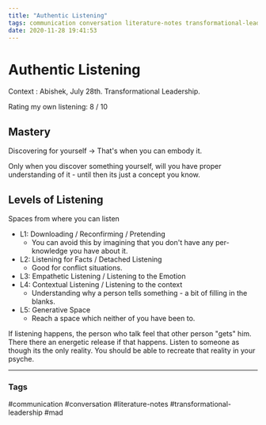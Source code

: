```yaml
---
title: "Authentic Listening"
tags: communication conversation literature-notes transformational-leadership mad
date: 2020-11-28 19:41:53
---
```


# Authentic Listening

Context : Abishek, July 28th. Transformational Leadership.

Rating my own listening: 8 / 10

## Mastery
Discovering for yourself -> That's when you can embody it.

Only when you discover something yourself, will you have proper understanding of it  - until then its just a concept you know.

## Levels of Listening
Spaces from where you can listen
- L1: Downloading / Reconfirming / Pretending
	- You can avoid this by imagining that you don't have any per-knowledge you have about it.
- L2: Listening for Facts / Detached Listening
	- Good for conflict situations.
- L3: Empathetic Listening / Listening to the Emotion
- L4: Contextual Listening / Listening to the context
	- Understanding why a person tells something - a bit of filling in the blanks.
- L5: Generative Space
	- Reach a space which neither of you have been to.

If listening happens, the person who talk feel that other person "gets" him. There there an energetic release if that happens.
Listen to someone as though its the only reality. You should be able to recreate that reality in your psyche.


---
### Tags
#communication #conversation #literature-notes #transformational-leadership #mad

